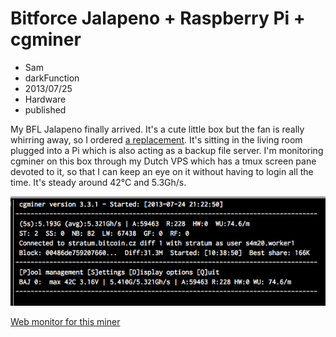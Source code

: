 # Bitforce Jalapeno + Raspberry Pi + cgminer
- Sam
- darkFunction
- 2013/07/25
- Hardware
- published

My BFL Jalapeno finally arrived.  It's a cute little box but the fan is really whirring away, so I ordered [a replacement](http://www.amazon.co.uk/gp/product/B009LELXQG/ref=oh_details_o00_s00_i00?ie=UTF8&psc=1).  It's sitting in the living room plugged into a Pi which is also acting as a backup file server.  I'm monitoring cgminer on this box through my Dutch VPS which has a tmux screen pane devoted to it, so that I can keep an eye on it without having to login all the time.  It's steady around 42°C and 5.3Gh/s.

![cgminer screenshot](images/cgminer.png)

[Web monitor for this miner](http://stinkydigit.darkfunction.com/miner.php)
